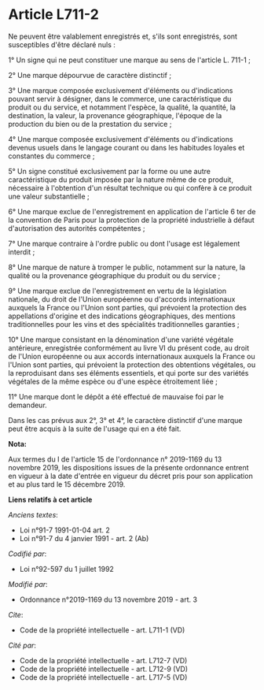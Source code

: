 # Article L711-2

Ne peuvent être valablement enregistrés et, s'ils sont enregistrés, sont susceptibles d'être déclaré nuls : 

1° Un signe qui ne peut constituer une marque au sens de l'article L. 711-1 ; 

2° Une marque dépourvue de caractère distinctif ; 

3° Une marque composée exclusivement d'éléments ou d'indications pouvant servir à désigner, dans le commerce, une
caractéristique du produit ou du service, et notamment l'espèce, la qualité, la quantité, la destination, la valeur, la
provenance géographique, l'époque de la production du bien ou de la prestation du service ; 

4° Une marque composée exclusivement d'éléments ou d'indications devenus usuels dans le langage courant ou dans les habitudes
loyales et constantes du commerce ; 

5° Un signe constitué exclusivement par la forme ou une autre caractéristique du produit imposée par la nature même de ce
produit, nécessaire à l'obtention d'un résultat technique ou qui confère à ce produit une valeur substantielle ; 

6° Une marque exclue de l'enregistrement en application de l'article 6 ter de la convention de Paris pour la protection de la
propriété industrielle à défaut d'autorisation des autorités compétentes ; 

7° Une marque contraire à l'ordre public ou dont l'usage est légalement interdit ; 

8° Une marque de nature à tromper le public, notamment sur la nature, la qualité ou la provenance géographique du produit ou
du service ; 

9° Une marque exclue de l'enregistrement en vertu de la législation nationale, du droit de l'Union européenne ou d'accords
internationaux auxquels la France ou l'Union sont parties, qui prévoient la protection des appellations d'origine et des
indications géographiques, des mentions traditionnelles pour les vins et des spécialités traditionnelles garanties ; 

10° Une marque consistant en la dénomination d'une variété végétale antérieure, enregistrée conformément au livre VI du
présent code, au droit de l'Union européenne ou aux accords internationaux auxquels la France ou l'Union sont parties, qui
prévoient la protection des obtentions végétales, ou la reproduisant dans ses éléments essentiels, et qui porte sur des
variétés végétales de la même espèce ou d'une espèce étroitement liée ; 

11° Une marque dont le dépôt a été effectué de mauvaise foi par le demandeur. 

Dans les cas prévus aux 2°, 3° et 4°, le caractère distinctif d'une marque peut être acquis à la suite de l'usage qui en a
été fait.

**Nota:**

Aux termes du I de l'article 15 de l'ordonnance n° 2019-1169 du 13 novembre 2019, les dispositions issues de la présente
ordonnance entrent en vigueur à la date d'entrée en vigueur du décret pris pour son application et au plus tard le 15
décembre 2019.

**Liens relatifs à cet article**

_Anciens textes_:

  - Loi n°91-7 1991-01-04 art. 2
  - Loi n°91-7 du 4 janvier 1991 - art. 2 (Ab)

_Codifié par_:

  - Loi n°92-597 du 1 juillet 1992

_Modifié par_:

  - Ordonnance n°2019-1169 du 13 novembre 2019 - art. 3

_Cite_:

  - Code de la propriété intellectuelle - art. L711-1 (VD)

_Cité par_:

  - Code de la propriété intellectuelle - art. L712-7 (VD)
  - Code de la propriété intellectuelle - art. L712-9 (VD)
  - Code de la propriété intellectuelle - art. L717-5 (VD)
